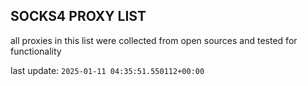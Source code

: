 ## SOCKS4 PROXY LIST

all proxies in this list were collected from open sources and tested for functionality

last update: `2025-01-11 04:35:51.550112+00:00`